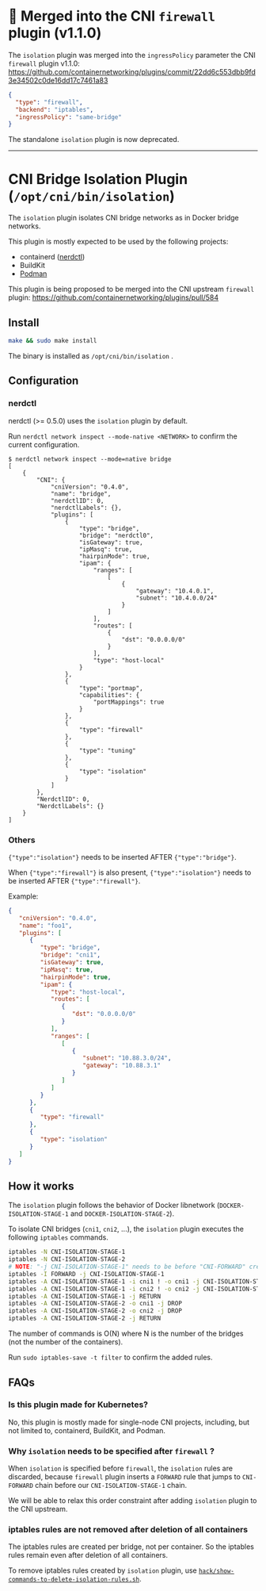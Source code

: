 # 🎉 Merged into the CNI `firewall` plugin (v1.1.0)

The `isolation` plugin was merged into the `ingressPolicy` parameter the CNI `firewall` plugin v1.1.0: https://github.com/containernetworking/plugins/commit/22dd6c553dbb9fd3e34502c0de16dd17c7461a83

```json
{
  "type": "firewall",
  "backend": "iptables",
  "ingressPolicy": "same-bridge"
}
```

The standalone `isolation` plugin is now deprecated.

- - -

# CNI Bridge Isolation Plugin (`/opt/cni/bin/isolation`)

The `isolation` plugin isolates CNI bridge networks as in Docker bridge networks.

This plugin is mostly expected to be used by the following projects:
- containerd ([nerdctl](https://github.com/AkihiroSuda/nerdctl))
- BuildKit
- [Podman](https://github.com/containers/podman/issues/5805)

This plugin is being proposed to be merged into the CNI upstream `firewall` plugin: https://github.com/containernetworking/plugins/pull/584

## Install

```bash
make && sudo make install
```

The binary is installed as `/opt/cni/bin/isolation` .

## Configuration
### nerdctl

nerdctl (>= 0.5.0) uses the `isolation` plugin by default.

Run `nerdctl network inspect --mode-native <NETWORK>` to confirm the current configuration.

```console
$ nerdctl network inspect --mode=native bridge
[
    {
        "CNI": {
            "cniVersion": "0.4.0",
            "name": "bridge",
            "nerdctlID": 0,
            "nerdctlLabels": {},
            "plugins": [
                {
                    "type": "bridge",
                    "bridge": "nerdctl0",
                    "isGateway": true,
                    "ipMasq": true,
                    "hairpinMode": true,
                    "ipam": {
                        "ranges": [
                            [
                                {
                                    "gateway": "10.4.0.1",
                                    "subnet": "10.4.0.0/24"
                                }
                            ]
                        ],
                        "routes": [
                            {
                                "dst": "0.0.0.0/0"
                            }
                        ],
                        "type": "host-local"
                    }
                },
                {
                    "type": "portmap",
                    "capabilities": {
                        "portMappings": true
                    }
                },
                {
                    "type": "firewall"
                },
                {
                    "type": "tuning"
                },
                {
                    "type": "isolation"
                }
            ]
        },
        "NerdctlID": 0,
        "NerdctlLabels": {}
    }
]
```

### Others

`{"type":"isolation"}` needs to be inserted AFTER `{"type":"bridge"}`.

When `{"type":"firewall"}` is also present, `{"type":"isolation"}` needs to be inserted AFTER `{"type":"firewall"}`.

Example:

```json
{
   "cniVersion": "0.4.0",
   "name": "foo1",
   "plugins": [
      {
         "type": "bridge",
         "bridge": "cni1",
         "isGateway": true,
         "ipMasq": true,
         "hairpinMode": true,
         "ipam": {
            "type": "host-local",
            "routes": [
               {
                  "dst": "0.0.0.0/0"
               }
            ],
            "ranges": [
               [
                  {
                     "subnet": "10.88.3.0/24",
                     "gateway": "10.88.3.1"
                  }
               ]
            ]
         }
      },
      {
         "type": "firewall"
      },
      {
         "type": "isolation"
      }
   ]
}
```

## How it works

The `isolation` plugin follows the behavior of Docker libnetwork (`DOCKER-ISOLATION-STAGE-1` and `DOCKER-ISOLATION-STAGE-2`).

To isolate CNI bridges (`cni1`, `cni2`, ...), the `isolation` plugin executes the following `iptables` commands.

```bash
iptables -N CNI-ISOLATION-STAGE-1
iptables -N CNI-ISOLATION-STAGE-2
# NOTE: "-j CNI-ISOLATION-STAGE-1" needs to be before "CNI-FORWARD" created by CNI firewall plugin. So we use -I here.
iptables -I FORWARD -j CNI-ISOLATION-STAGE-1
iptables -A CNI-ISOLATION-STAGE-1 -i cni1 ! -o cni1 -j CNI-ISOLATION-STAGE-2
iptables -A CNI-ISOLATION-STAGE-1 -i cni2 ! -o cni2 -j CNI-ISOLATION-STAGE-2
iptables -A CNI-ISOLATION-STAGE-1 -j RETURN
iptables -A CNI-ISOLATION-STAGE-2 -o cni1 -j DROP
iptables -A CNI-ISOLATION-STAGE-2 -o cni2 -j DROP
iptables -A CNI-ISOLATION-STAGE-2 -j RETURN
```

The number of commands is O(N) where N is the number of the bridges (not the number of the containers).

Run `sudo iptables-save -t filter` to confirm the added rules.

## FAQs
### Is this plugin made for Kubernetes?

No, this plugin is mostly made for single-node CNI projects, including, but not limited to, containerd, BuildKit, and Podman.

### Why `isolation` needs to be specified after `firewall` ?

When `isolation` is specified before `firewall`, the `isolation` rules are discarded, because 
`firewall` plugin inserts a `FORWARD` rule that jumps to `CNI-FORWARD` chain before our `CNI-ISOLATION-STAGE-1` chain.

We will be able to relax this order constraint after adding `isolation` plugin to the CNI upstream.

### iptables rules are not removed after deletion of all containers

The iptables rules are created per bridge, not per container.
So the iptables rules remain even after deletion of all containers.

To remove iptables rules created by `isolation` plugin, use [`hack/show-commands-to-delete-isolation-rules.sh`](./hack/show-commands-to-delete-isolation-rules.sh).
